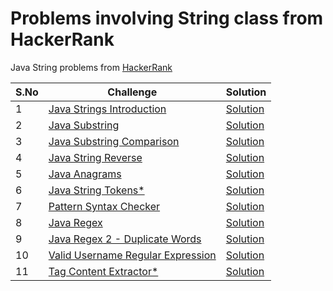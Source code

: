 # Problems involving String class from HackerRank

Java String problems from [HackerRank](https://www.hackerrank.com/domains/java?filters%5Bsubdomains%5D%5B%5D=java-strings)

| S.No | Challenge                                                                                         | Solution                                                               |
|------|---------------------------------------------------------------------------------------------------|------------------------------------------------------------------------|
| 1    | [Java Strings Introduction](https://www.hackerrank.com/challenges/java-strings-introduction)      | [Solution](Introduction.java)                                          |
| 2    | [Java Substring](https://www.hackerrank.com/challenges/java-substring)                            | [Solution](JavaSubstring.java)                                         |
| 3    | [Java Substring Comparison](https://www.hackerrank.com/challenges/java-string-compare)            | [Solution](SubStringComparison.java)                                   |
| 4    | [Java String Reverse](https://www.hackerrank.com/challenges/java-string-reverse)                  | [Solution](ReverseString.java)                                         |
| 5    | [Java Anagrams](https://www.hackerrank.com/challenges/java-anagrams)                              | [Solution](Anagrams.java)                                              |
| 6    | [Java String Tokens*](https://www.hackerrank.com/challenges/java-string-tokens)                   | [Solution](Tokens.java)                                                |
| 7    | [Pattern Syntax Checker](https://www.hackerrank.com/challenges/pattern-syntax-checker)            | [Solution](PatternChecker.java)                                        |
| 8    | [Java Regex](https://www.hackerrank.com/challenges/java-regex)                                    | [Solution](Regex.java)                                                 |
| 9    | [Java Regex 2 - Duplicate Words](https://www.hackerrank.com/challenges/duplicate-word)            | [Solution](DuplicateWords.java)                                        |
| 10   | [Valid Username Regular Expression](https://www.hackerrank.com/challenges/valid-username-checker) | [Solution](ValidUserNameCheck.java)                                    |
| 11   | [Tag Content Extractor*](https://www.hackerrank.com/challenges/tag-content-extractor)             | [Solution](TagContentExtractor.java)                                   |

